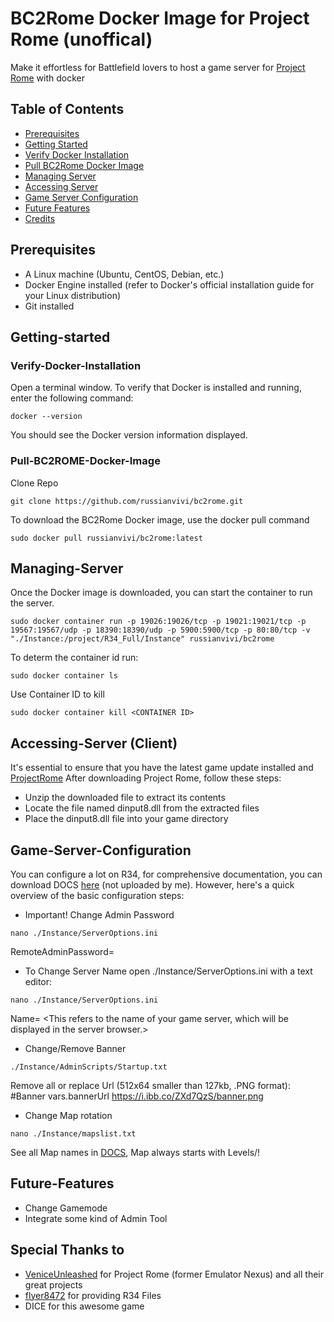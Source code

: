 # BC2Rome Docker Image for Project Rome (unoffical)

 Make it effortless for Battlefield lovers to host a game server for [Project Rome](https://veniceunleashed.net/) with docker

## Table of Contents

- [Prerequisites](#Prerequisites)
- [Getting Started](#Getting-started)
- [Verify Docker Installation](#Verify-Docker-Installation)
- [Pull BC2Rome Docker Image](#Pull-BC2ROME-Docker-Image)
- [Managing Server](#Managing-Server)
- [Accessing Server](#Accessing_Server)
- [Game Server Configuration](#Game-Server-Configuration)
- [Future Features](#Future-Features)
- [Credits](#Credits)

## Prerequisites

  - A Linux machine (Ubuntu, CentOS, Debian, etc.)
  - Docker Engine installed (refer to Docker's official installation guide for your Linux distribution)
  - Git installed

## Getting-started

### Verify-Docker-Installation

  Open a terminal window.
  To verify that Docker is installed and running, enter the following command:
  ```
  docker --version
  ```
  You should see the Docker version information displayed.
  
### Pull-BC2ROME-Docker-Image

  Clone Repo
  ```
  git clone https://github.com/russianvivi/bc2rome.git
  ```
  To download the BC2Rome Docker image, use the docker pull command
  ```
  sudo docker pull russianvivi/bc2rome:latest
  ```

## Managing-Server
Once the Docker image is downloaded, you can start the container to run the server. 
```
sudo docker container run -p 19026:19026/tcp -p 19021:19021/tcp -p 19567:19567/udp -p 18390:18390/udp -p 5900:5900/tcp -p 80:80/tcp -v "./Instance:/project/R34_Full/Instance" russianvivi/bc2rome
```
To determ the container id run:
```
sudo docker container ls
```
Use Container ID to kill
```
sudo docker container kill <CONTAINER ID>
```
## Accessing-Server (Client)
It's essential to ensure that you have the latest game update installed and [ProjectRome](https://veniceunleashed.net/downloads)
After downloading Project Rome, follow these steps:

   - Unzip the downloaded file to extract its contents
   - Locate the file named dinput8.dll from the extracted files
   - Place the dinput8.dll file into your game directory

## Game-Server-Configuration
You can configure a lot on R34, for comprehensive documentation, you can download DOCS [here](https://mega.nz/file/zjhkTbqZ#5kbq4FnHke9-C7IzU4m28fJ0MzbCfZ30cJiPxFXagWk) (not uploaded by me).
However, here's a quick overview of the basic configuration steps:
- Important! Change Admin Password
```
nano ./Instance/ServerOptions.ini
```
RemoteAdminPassword=<Password>
- To Change Server Name open ./Instance/ServerOptions.ini with a text editor:
```
nano ./Instance/ServerOptions.ini
```
Name= <This refers to the name of your game server, which will be displayed in the server browser.>
- Change/Remove Banner
```
./Instance/AdminScripts/Startup.txt
```
Remove all or replace Url (512x64 smaller than 127kb, .PNG format): 
#Banner 
vars.bannerUrl https://i.ibb.co/ZXd7QzS/banner.png

- Change Map rotation
  
```
nano ./Instance/mapslist.txt
``` 
See all Map names in [DOCS](https://mega.nz/file/zjhkTbqZ#5kbq4FnHke9-C7IzU4m28fJ0MzbCfZ30cJiPxFXagWk), 
Map always starts with Levels/!

## Future-Features
- Change Gamemode
- Integrate some kind of Admin Tool

## Special Thanks to
- [VeniceUnleashed](https://veniceunleashed.net/) for Project Rome (former Emulator Nexus) and all their great projects
- [flyer8472](https://sourceforge.net/u/flyer8472/profile/) for providing R34 Files
- DICE for this awesome game
